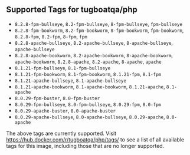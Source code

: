 ## Supported Tags for tugboatqa/php

* `8.2.8-fpm-bullseye`, `8.2-fpm-bullseye`, `8-fpm-bullseye`, `fpm-bullseye`
* `8.2.8-fpm-bookworm`, `8.2-fpm-bookworm`, `8-fpm-bookworm`, `fpm-bookworm`, `8.2.8-fpm`, `8.2-fpm`, `8-fpm`, `fpm`
* `8.2.8-apache-bullseye`, `8.2-apache-bullseye`, `8-apache-bullseye`, `apache-bullseye`
* `8.2.8-apache-bookworm`, `8.2-apache-bookworm`, `8-apache-bookworm`, `apache-bookworm`, `8.2.8-apache`, `8.2-apache`, `8-apache`, `apache`
* `8.1.21-fpm-bullseye`, `8.1-fpm-bullseye`
* `8.1.21-fpm-bookworm`, `8.1-fpm-bookworm`, `8.1.21-fpm`, `8.1-fpm`
* `8.1.21-apache-bullseye`, `8.1-apache-bullseye`
* `8.1.21-apache-bookworm`, `8.1-apache-bookworm`, `8.1.21-apache`, `8.1-apache`
* `8.0.29-fpm-buster`, `8.0-fpm-buster`
* `8.0.29-fpm-bullseye`, `8.0-fpm-bullseye`, `8.0.29-fpm`, `8.0-fpm`
* `8.0.29-apache-buster`, `8.0-apache-buster`
* `8.0.29-apache-bullseye`, `8.0-apache-bullseye`, `8.0.29-apache`, `8.0-apache`

The above tags are currently supported. Visit https://hub.docker.com/r/tugboatqa/php/tags/ to see a list of all available tags for this image, including those that are no longer supported.
